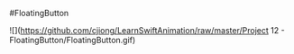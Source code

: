 #FloatingButton

![](https://github.com/cjiong/LearnSwiftAnimation/raw/master/Project 12 - FloatingButton/FloatingButton.gif)

